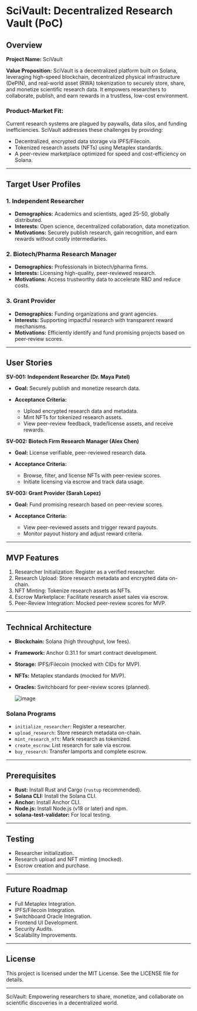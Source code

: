 # SciVault: Decentralized Research Vault (PoC)

## Overview

**Project Name:** SciVault

**Value Proposition:**
SciVault is a decentralized platform built on Solana, leveraging high-speed blockchain, decentralized physical infrastructure (DePIN), and real-world asset (RWA) tokenization to securely store, share, and monetize scientific research data. It empowers researchers to collaborate, publish, and earn rewards in a trustless, low-cost environment.

### Product-Market Fit:

Current research systems are plagued by paywalls, data silos, and funding inefficiencies. SciVault addresses these challenges by providing:

* Decentralized, encrypted data storage via IPFS/Filecoin.
* Tokenized research assets (NFTs) using Metaplex standards.
* A peer-review marketplace optimized for speed and cost-efficiency on Solana.

---

## Target User Profiles

### 1. Independent Researcher

* **Demographics:** Academics and scientists, aged 25-50, globally distributed.
* **Interests:** Open science, decentralized collaboration, data monetization.
* **Motivations:** Securely publish research, gain recognition, and earn rewards without costly intermediaries.

### 2. Biotech/Pharma Research Manager

* **Demographics:** Professionals in biotech/pharma firms.
* **Interests:** Licensing high-quality, peer-reviewed research.
* **Motivations:** Access trustworthy data to accelerate R\&D and reduce costs.

### 3. Grant Provider

* **Demographics:** Funding organizations and grant agencies.
* **Interests:** Supporting impactful research with transparent reward mechanisms.
* **Motivations:** Efficiently identify and fund promising projects based on peer-review scores.

---

## User Stories

**SV-001: Independent Researcher (Dr. Maya Patel)**

* **Goal:** Securely publish and monetize research data.
* **Acceptance Criteria:**

  * Upload encrypted research data and metadata.
  * Mint NFTs for tokenized research assets.
  * View peer-review feedback, trade/license assets, and receive rewards.

**SV-002: Biotech Firm Research Manager (Alex Chen)**

* **Goal:** License verifiable, peer-reviewed research data.
* **Acceptance Criteria:**

  * Browse, filter, and license NFTs with peer-review scores.
  * Initiate licensing via escrow and track data usage.

**SV-003: Grant Provider (Sarah Lopez)**

* **Goal:** Fund promising research based on peer-review scores.
* **Acceptance Criteria:**

  * View peer-reviewed assets and trigger reward payouts.
  * Monitor payout history and adjust reward criteria.

---

## MVP Features

1. Researcher Initialization: Register as a verified researcher.
2. Research Upload: Store research metadata and encrypted data on-chain.
3. NFT Minting: Tokenize research assets as NFTs.
4. Escrow Marketplace: Facilitate research asset sales via escrow.
5. Peer-Review Integration: Mocked peer-review scores for MVP.

---

## Technical Architecture

* **Blockchain:** Solana (high throughput, low fees).
* **Framework:** Anchor 0.31.1 for smart contract development.
* **Storage:** IPFS/Filecoin (mocked with CIDs for MVP).
* **NFTs:** Metaplex standards (mocked for MVP).
* **Oracles:** Switchboard for peer-review scores (planned).

  ![image](https://github.com/user-attachments/assets/f78777ed-191d-44a1-914a-3bf264456a40)


### Solana Programs

* `initialize_researcher`: Register a researcher.
* `upload_research`: Store research metadata on-chain.
* `mint_research_nft`: Mark research as tokenized.
* `create_escrow`: List research for sale via escrow.
* `buy_research`: Transfer lamports and complete escrow.

---

## Prerequisites

* **Rust:** Install Rust and Cargo (`rustup` recommended).
* **Solana CLI:** Install the Solana CLI.
* **Anchor:** Install Anchor CLI.
* **Node.js:** Install Node.js (v18 or later) and npm.
* **solana-test-validator:** For local testing.

---

## Testing

* Researcher initialization.
* Research upload and NFT minting (mocked).
* Escrow creation and purchase.

---

## Future Roadmap

* Full Metaplex Integration.
* IPFS/Filecoin Integration.
* Switchboard Oracle Integration.
* Frontend UI Development.
* Security Audits.
* Scalability Improvements.

---

## License

This project is licensed under the MIT License. See the LICENSE file for details.

---

SciVault: Empowering researchers to share, monetize, and collaborate on scientific discoveries in a decentralized world.
